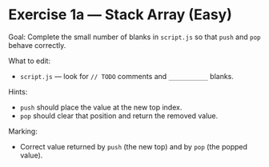 # Exercise 1a — Stack Array (Easy)

Goal: Complete the small number of blanks in `script.js` so that `push` and `pop` behave correctly.

What to edit:
- `script.js` — look for `// TODO` comments and `___________` blanks.

Hints:
- `push` should place the value at the new top index.
- `pop` should clear that position and return the removed value.

Marking:
- Correct value returned by `push` (the new top) and by `pop` (the popped value).
